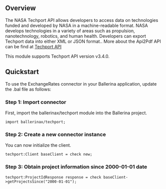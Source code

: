 ## Overview
The NASA Techport API allows developers to access data on technologies funded and developed by NASA in a machine-readable format. NASA develops technologies in a variety of areas such as propulsion, nanotechnology, robotics, and human health. Developers can export Techport data into either XML or JSON format.. More about the Api2Pdf API can be find at [Techport API](https://data.nasa.gov/developer/external/techport/techport-api.pdf)
 
This module supports Techport API version v3.4.0.

## Quickstart
To use the ExchangeRates connector in your Ballerina application, update the .bal file as follows:
### Step 1: Import connector
First, import the ballerinax/techport module into the Ballerina project.
```ballerina
import ballerinax/techport;
```
### Step 2: Create a new connector instance
You can now initialize the client.
```ballerina
techport:Client baseClient = check new;
```
### Step 3: Obtain project information since 2000-01-01 date

```ballerina
techport:ProjectIdResponse response = check baseClient->getProjectsSince("2000-01-01");
```
